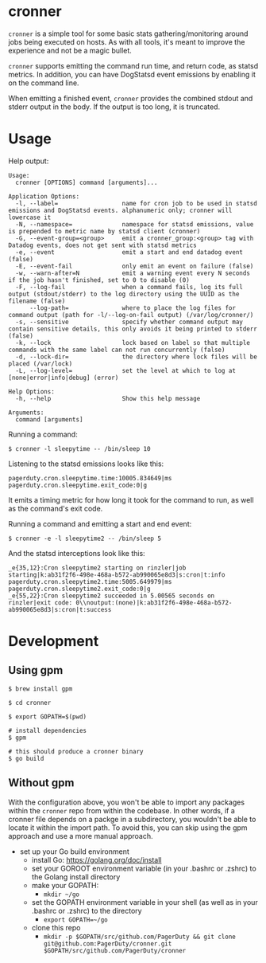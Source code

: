 # cronner
`cronner` is a simple tool for some basic stats gathering/monitoring around jobs being executed on hosts. As with all tools, it's meant to improve the experience and not be a magic bullet.

`cronner` supports emitting the command run time, and return code, as statsd metrics. In addition, you can have DogStatsd event emissions by enabling it on the command line.

When emitting a finished event, `cronner` provides the combined stdout and stderr output in the body. If the output is too long, it is truncated.

# Usage
Help output:
```
Usage:
  cronner [OPTIONS] command [arguments]...

Application Options:
  -l, --label=                  name for cron job to be used in statsd emissions and DogStatsd events. alphanumeric only; cronner will lowercase it
  -N, --namespace=              namespace for statsd emissions, value is prepended to metric name by statsd client (cronner)
  -G, --event-group=<group>     emit a cronner_group:<group> tag with Datadog events, does not get sent with statsd metrics
  -e, --event                   emit a start and end datadog event (false)
  -E, --event-fail              only emit an event on failure (false)
  -w, --warn-after=N            emit a warning event every N seconds if the job hasn't finished, set to 0 to disable (0)
  -F, --log-fail                when a command fails, log its full output (stdout/stderr) to the log directory using the UUID as the filename (false)
      --log-path=               where to place the log files for command output (path for -l/--log-on-fail output) (/var/log/cronner/)
  -s, --sensitive               specify whether command output may contain sensitive details, this only avoids it being printed to stderr (false)
  -k, --lock                    lock based on label so that multiple commands with the same label can not run concurrently (false)
  -d, --lock-dir=               the directory where lock files will be placed (/var/lock)
  -L, --log-level=              set the level at which to log at [none|error|info|debug] (error)

Help Options:
  -h, --help                    Show this help message

Arguments:
  command [arguments]
```

Running a command:
```
$ cronner -l sleepytime -- /bin/sleep 10
```

Listening to the statsd emissions looks like this:

```
pagerduty.cron.sleepytime.time:10005.834649|ms
pagerduty.cron.sleepytime.exit_code:0|g
```

It emits a timing metric for how long it took for the command to run, as well as the command's exit code.

Running a command and emitting a start and end event:

```
$ cronner -e -l sleepytime2 -- /bin/sleep 5
```

And the statsd interceptions look like this:

```
_e{35,12}:Cron sleepytime2 starting on rinzler|job starting|k:ab31f2f6-498e-468a-b572-ab990065e8d3|s:cron|t:info
pagerduty.cron.sleepytime2.time:5005.649979|ms
pagerduty.cron.sleepytime2.exit_code:0|g
_e{55,22}:Cron sleepytime2 succeeded in 5.00565 seconds on rinzler|exit code: 0\\noutput:(none)|k:ab31f2f6-498e-468a-b572-ab990065e8d3|s:cron|t:success
```

# Development
## Using gpm
```
$ brew install gpm

$ cd cronner

$ export GOPATH=$(pwd)

# install dependencies
$ gpm

# this should produce a cronner binary
$ go build
```

## Without gpm
With the configuration above, you won't be able to import any packages within the `cronner` repo from within the codebase.
In other words, if a cronner file depends on a packge in a subdirectory, you wouldn't be able to locate it within the import path.
To avoid this, you can skip using the gpm approach and use a more manual approach.

* set up your Go build environment
  * install Go: https://golang.org/doc/install
  * set your GOROOT environment variable (in your .bashrc or .zshrc) to the Golang install directory
  * make your GOPATH:
    * `mkdir ~/go`
  * set the GOPATH environment variable in your shell (as well as in your .bashrc or .zshrc) to the directory
    * `export GOPATH=~/go`
  * clone this repo
    * `mkdir -p $GOPATH/src/github.com/PagerDuty && git clone git@github.com:PagerDuty/cronner.git $GOPATH/src/github.com/PagerDuty/cronner`

